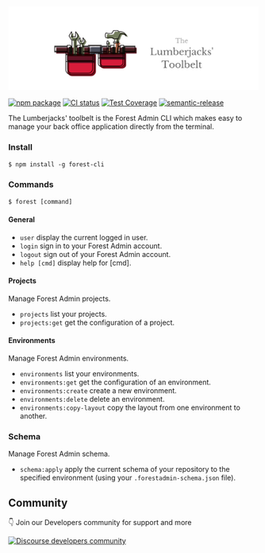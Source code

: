 <p align="center">
  <img src="https://github.com/ForestAdmin/toolbelt/blob/master/assets/logo.png?raw=true" alt="Toolbelt logo">
</p>

[![npm package](https://badge.fury.io/js/forest-cli.svg)](https://badge.fury.io/js/forest-cli)
[![CI status](https://github.com/ForestAdmin/toolbelt/workflows/.github/workflows/build.yml/badge.svg)](https://github.com/ForestAdmin/toolbelt/actions)
[![Test Coverage](https://api.codeclimate.com/v1/badges/8c0c80478866e3399c92/test_coverage)](https://codeclimate.com/github/ForestAdmin/toolbelt/test_coverage)
[![semantic-release](https://img.shields.io/badge/%20%20%F0%9F%93%A6%F0%9F%9A%80-semantic--release-e10079.svg)](https://github.com/semantic-release/semantic-release)

The Lumberjacks' toolbelt is the Forest Admin CLI which makes easy to manage your back office application directly from the terminal.

### Install

    $ npm install -g forest-cli

### Commands

    $ forest [command]

#### General

- `user` display the current logged in user.
- `login` sign in to your Forest Admin account.
- `logout` sign out of your Forest Admin account.
- `help [cmd]` display help for [cmd].

#### Projects

Manage Forest Admin projects.

- `projects` list your projects.
- `projects:get` get the configuration of a project.

#### Environments

Manage Forest Admin environments.

- `environments` list your environments.
- `environments:get` get the configuration of an environment.
- `environments:create` create a new environment.
- `environments:delete` delete an environment.
- `environments:copy-layout` copy the layout from one environment to another.

### Schema

Manage Forest Admin schema.

- `schema:apply` apply the current schema of your repository to the specified environment (using your `.forestadmin-schema.json` file).

## Community

👇 Join our Developers community for support and more

[![Discourse developers community](https://img.shields.io/discourse/posts?label=discourse&server=https%3A%2F%2Fcommunity.forestadmin.com)](https://community.forestadmin.com)
